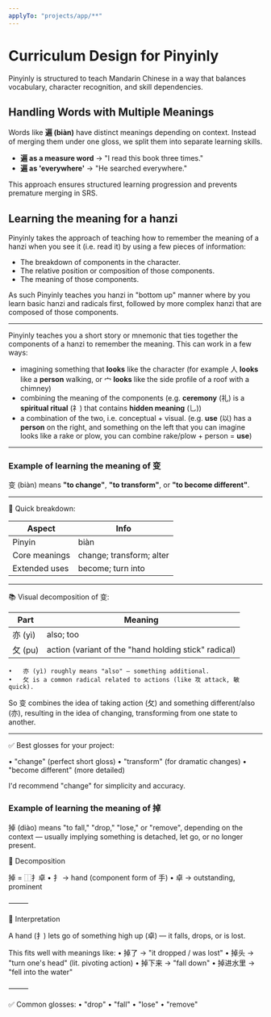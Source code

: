 ```yaml
---
applyTo: "projects/app/**"
---
```


# Curriculum Design for Pinyinly

Pinyinly is structured to teach Mandarin Chinese in a way that balances vocabulary, character recognition, and skill dependencies.

## Handling Words with Multiple Meanings

Words like **遍 (biàn)** have distinct meanings depending on context. Instead of merging them under one gloss, we split them into separate learning skills.

- **遍 as a measure word** → "I read this book three times."
- **遍 as 'everywhere'** → "He searched everywhere."

This approach ensures structured learning progression and prevents premature merging in SRS.

## Learning the meaning for a hanzi

Pinyinly takes the approach of teaching how to remember the meaning of a hanzi when you see it (i.e. read it) by using a few pieces of information:

- The breakdown of components in the character.
- The relative position or composition of those components.
- The meaning of those components.

As such Pinyinly teaches you hanzi in "bottom up" manner where by you learn basic hanzi and radicals first, followed by more complex hanzi that are composed of those components.

---

Pinyinly teaches you a short story or mnemonic that ties together the components of a hanzi to remember the meaning. This can work in a few ways:

- imagining something that **looks** like the character (for example 人 **looks** like a **person** walking, or 宀 **looks** like the side profile of a roof with a chimney)
- combining the meaning of the components (e.g. **ceremony** (礼) is a **spiritual ritual** (礻) that contains **hidden meaning** (乚))
- a combination of the two, i.e. conceptual + visual. (e.g. **use** (以) has a **person** on the right, and something on the left that you can imagine looks like a rake or plow, you can combine rake/plow + person = **use**)

---

### Example of learning the meaning of 变

变 (biàn) means **"to change"**, **"to transform"**, or **"to become different"**.

---

🧠 Quick breakdown:

| Aspect        | Info                     |
| ------------- | ------------------------ |
| Pinyin        | biàn                     |
| Core meanings | change; transform; alter |
| Extended uses | become; turn into        |

---

📚 Visual decomposition of 变:

| Part    | Meaning                                              |
| ------- | ---------------------------------------------------- |
| 亦 (yì) | also; too                                            |
| 攵 (pu) | action (variant of the "hand holding stick" radical) |

    •	亦 (yì) roughly means "also" — something additional.
    •	攵 is a common radical related to actions (like 攻 attack, 敏 quick).

So 变 combines the idea of taking action (攵) and something different/also (亦), resulting in the idea of changing, transforming from one state to another.

---

✅ Best glosses for your project:

• "change" (perfect short gloss)
• "transform" (for dramatic changes)
• "become different" (more detailed)

I'd recommend "change" for simplicity and accuracy.

### Example of learning the meaning of 掉

掉 (diào) means "to fall," "drop," "lose," or "remove", depending on the context — usually implying something is detached, let go, or no longer present.

🧩 Decomposition

掉 = ⿰扌卓
• 扌 → hand (component form of 手)
• 卓 → outstanding, prominent

⸻

🧠 Interpretation

A hand (扌) lets go of something high up (卓) — it falls, drops, or is lost.

This fits well with meanings like:
• 掉了 → "it dropped / was lost"
• 掉头 → "turn one's head" (lit. pivoting action)
• 掉下来 → "fall down"
• 掉进水里 → "fell into the water"

⸻

✅ Common glosses:
• "drop"
• "fall"
• "lose"
• "remove"
